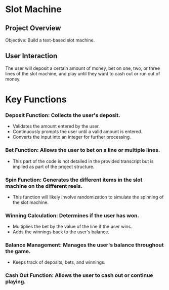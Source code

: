 # Slot Machine

## Project Overview
Objective: Build a text-based slot machine.
## User Interaction
The user will deposit a certain amount of money, bet on one, two, or three lines of the slot machine, and play until they want to cash out or run out of money.

# Key Functions
### Deposit Function: Collects the user's deposit.
- Validates the amount entered by the user.
- Continuously prompts the user until a valid amount is entered.
- Converts the input into an integer for further processing.

### Bet Function: Allows the user to bet on a line or multiple lines.
- This part of the code is not detailed in the provided transcript but is implied as part of the project structure.

### Spin Function: Generates the different items in the slot machine on the different reels.
- This function will likely involve randomization to simulate the spinning of the slot machine.

### Winning Calculation: Determines if the user has won.
- Multiplies the bet by the value of the line if the user wins.
- Adds the winnings back to the user's balance.

### Balance Management: Manages the user's balance throughout the game.
- Keeps track of deposits, bets, and winnings.

### Cash Out Function: Allows the user to cash out or continue playing.


